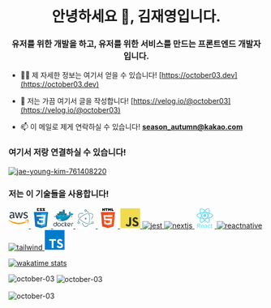<h1 align="center">안녕하세요 👋, 김재영입니다.</h1>
<h3 align="center">유저를 위한 개발을 하고, 유저를 위한 서비스를 만드는 프론트엔드 개발자입니다.</h3>

- 👨‍💻 제 자세한 정보는 여기서 얻을 수 있습니다! [https://october03.dev](https://october03.dev)

- 📝 저는 가끔 여기서 글을 작성합니다! [https://velog.io/@october03](https://velog.io/@october03)

- 📫 이 메일로 제게 연락하실 수 있습니다! **season_autumn@kakao.com**

<h3 align="left">여기서 저랑 연결하실 수 있습니다!</h3>
<p align="left">
<a href="https://linkedin.com/in/jae-young-kim-761408220" target="blank"><img align="center" src="https://raw.githubusercontent.com/rahuldkjain/github-profile-readme-generator/master/src/images/icons/Social/linked-in-alt.svg" alt="jae-young-kim-761408220" height="30" width="40" /></a>
</p>

<h3 align="left">저는 이 기술들을 사용합니다!</h3>
<p align="left"> <a href="https://aws.amazon.com" target="_blank" rel="noreferrer"> <img src="https://raw.githubusercontent.com/devicons/devicon/master/icons/amazonwebservices/amazonwebservices-original-wordmark.svg" alt="aws" width="40" height="40"/> </a> <a href="https://www.w3schools.com/css/" target="_blank" rel="noreferrer"> <img src="https://raw.githubusercontent.com/devicons/devicon/master/icons/css3/css3-original-wordmark.svg" alt="css3" width="40" height="40"/> </a> <a href="https://www.docker.com/" target="_blank" rel="noreferrer"> <img src="https://raw.githubusercontent.com/devicons/devicon/master/icons/docker/docker-original-wordmark.svg" alt="docker" width="40" height="40"/> </a> <a href="https://www.electronjs.org" target="_blank" rel="noreferrer"> <img src="https://raw.githubusercontent.com/devicons/devicon/master/icons/electron/electron-original.svg" alt="electron" width="40" height="40"/> </a> <a href="https://www.w3.org/html/" target="_blank" rel="noreferrer"> <img src="https://raw.githubusercontent.com/devicons/devicon/master/icons/html5/html5-original-wordmark.svg" alt="html5" width="40" height="40"/> </a> <a href="https://developer.mozilla.org/en-US/docs/Web/JavaScript" target="_blank" rel="noreferrer"> <img src="https://raw.githubusercontent.com/devicons/devicon/master/icons/javascript/javascript-original.svg" alt="javascript" width="40" height="40"/> </a> <a href="https://jestjs.io" target="_blank" rel="noreferrer"> <img src="https://www.vectorlogo.zone/logos/jestjsio/jestjsio-icon.svg" alt="jest" width="40" height="40"/> </a> <a href="https://nextjs.org/" target="_blank" rel="noreferrer"> <img src="https://cdn.worldvectorlogo.com/logos/nextjs-2.svg" alt="nextjs" width="40" height="40"/> </a> <a href="https://reactjs.org/" target="_blank" rel="noreferrer"> <img src="https://raw.githubusercontent.com/devicons/devicon/master/icons/react/react-original-wordmark.svg" alt="react" width="40" height="40"/> </a> <a href="https://reactnative.dev/" target="_blank" rel="noreferrer"> <img src="https://reactnative.dev/img/header_logo.svg" alt="reactnative" width="40" height="40"/> </a> <a href="https://tailwindcss.com/" target="_blank" rel="noreferrer"> <img src="https://www.vectorlogo.zone/logos/tailwindcss/tailwindcss-icon.svg" alt="tailwind" width="40" height="40"/> </a> <a href="https://www.typescriptlang.org/" target="_blank" rel="noreferrer"> <img src="https://raw.githubusercontent.com/devicons/devicon/master/icons/typescript/typescript-original.svg" alt="typescript" width="40" height="40"/> </a> </p>

[![wakatime stats](https://github-readme-stats.vercel.app/api/wakatime?username=october03)](https://github.com/october-03)

<p><img align="left" src="https://github-readme-stats.vercel.app/api/top-langs?username=october-03&show_icons=true&locale=en&layout=compact" alt="october-03" /></p>  


<p>&nbsp;<img align="center" src="https://github-readme-stats.vercel.app/api?username=october-03&show_icons=true&locale=en" alt="october-03" /></p>  


<p><img align="center" src="https://github-readme-streak-stats.herokuapp.com/?user=october-03&" alt="october-03" /></p>  
